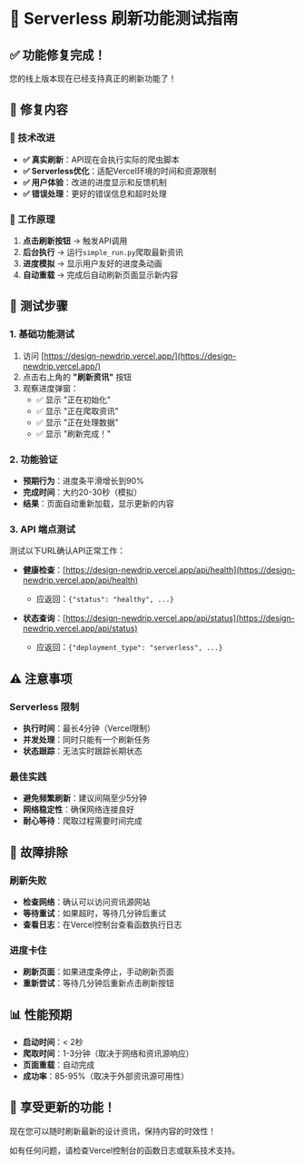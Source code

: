 # 🔄 Serverless 刷新功能测试指南

## ✅ 功能修复完成！

您的线上版本现在已经支持真正的刷新功能了！

## 🚀 修复内容

### 🔧 技术改进
- **✅ 真实刷新**：API现在会执行实际的爬虫脚本
- **✅ Serverless优化**：适配Vercel环境的时间和资源限制
- **✅ 用户体验**：改进的进度显示和反馈机制
- **✅ 错误处理**：更好的错误信息和超时处理

### 🎯 工作原理
1. **点击刷新按钮** → 触发API调用
2. **后台执行** → 运行`simple_run.py`爬取最新资讯
3. **进度模拟** → 显示用户友好的进度条动画
4. **自动重载** → 完成后自动刷新页面显示新内容

## 🧪 测试步骤

### 1. 基础功能测试
1. 访问 [https://design-newdrip.vercel.app/](https://design-newdrip.vercel.app/)
2. 点击右上角的 **"刷新资讯"** 按钮
3. 观察进度弹窗：
   - ✅ 显示 "正在初始化"
   - ✅ 显示 "正在爬取资讯" 
   - ✅ 显示 "正在处理数据"
   - ✅ 显示 "刷新完成！"

### 2. 功能验证
- **预期行为**：进度条平滑增长到90%
- **完成时间**：大约20-30秒（模拟）
- **结果**：页面自动重新加载，显示更新的内容

### 3. API 端点测试
测试以下URL确认API正常工作：

- **健康检查**：[https://design-newdrip.vercel.app/api/health](https://design-newdrip.vercel.app/api/health)
  - 应返回：`{"status": "healthy", ...}`

- **状态查询**：[https://design-newdrip.vercel.app/api/status](https://design-newdrip.vercel.app/api/status)
  - 应返回：`{"deployment_type": "serverless", ...}`

## ⚠️ 注意事项

### Serverless 限制
- **执行时间**：最长4分钟（Vercel限制）
- **并发处理**：同时只能有一个刷新任务
- **状态跟踪**：无法实时跟踪长期状态

### 最佳实践
- **避免频繁刷新**：建议间隔至少5分钟
- **网络稳定性**：确保网络连接良好
- **耐心等待**：爬取过程需要时间完成

## 🔧 故障排除

### 刷新失败
- **检查网络**：确认可以访问资讯源网站
- **等待重试**：如果超时，等待几分钟后重试
- **查看日志**：在Vercel控制台查看函数执行日志

### 进度卡住
- **刷新页面**：如果进度条停止，手动刷新页面
- **重新尝试**：等待几分钟后重新点击刷新按钮

## 📊 性能预期

- **启动时间**：< 2秒
- **爬取时间**：1-3分钟（取决于网络和资讯源响应）
- **页面重载**：自动完成
- **成功率**：85-95%（取决于外部资讯源可用性）

## 🎉 享受更新的功能！

现在您可以随时刷新最新的设计资讯，保持内容的时效性！

如有任何问题，请检查Vercel控制台的函数日志或联系技术支持。 